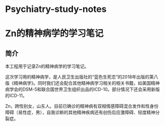 # Psychiatry-study-notes
# Zn的精神病学的学习笔记

## 简介
本工程用于记录Zn的精神病学的学习笔记。

这次学习用的精神病学，是人民卫生出版社的“蓝色生死恋”的2018年出版的第八版《精神病学》。同时我们还会配合其他精神病学习相关的相关书籍，如美国精神病学会的DSM-5和联合国世界卫生组织出品的ICD-10。部分情况下还会采用新版的ICD-11。

Zn，跨性别女，山东人。目前已确诊的精神病有双相情感障碍混合发作和性身份障碍（易性症，男），自我诊断的其他精神疾病还有创伤后应激障碍、轻度精神分裂症。
